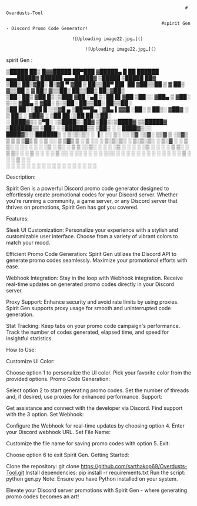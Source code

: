                                                                         # Overdusts-Tool

                                                               #spirit Gen - Discord Promo Code Generator!
                                                               
                             ![Uploading image22.jpg…]()

                                  ![Uploading image22.jpg…]()


spirit Gen :

 ▒█████   ██▒   █▓▓█████  ██▀███  ▓█████▄  █    ██   ██████ ▄▄▄█████▓  ██████    ▄▄▄█████▓ ▒█████   ▒█████   ██▓    
▒██▒  ██▒▓██░   █▒▓█   ▀ ▓██ ▒ ██▒▒██▀ ██▌ ██  ▓██▒▒██    ▒ ▓  ██▒ ▓▒▒██    ▒    ▓  ██▒ ▓▒▒██▒  ██▒▒██▒  ██▒▓██▒    
▒██░  ██▒ ▓██  █▒░▒███   ▓██ ░▄█ ▒░██   █▌▓██  ▒██░░ ▓██▄   ▒ ▓██░ ▒░░ ▓██▄      ▒ ▓██░ ▒░▒██░  ██▒▒██░  ██▒▒██░    
▒██   ██░  ▒██ █░░▒▓█  ▄ ▒██▀▀█▄  ░▓█▄   ▌▓▓█  ░██░  ▒   ██▒░ ▓██▓ ░   ▒   ██▒   ░ ▓██▓ ░ ▒██   ██░▒██   ██░▒██░    
░ ████▓▒░   ▒▀█░  ░▒████▒░██▓ ▒██▒░▒████▓ ▒▒█████▓ ▒██████▒▒  ▒██▒ ░ ▒██████▒▒     ▒██▒ ░ ░ ████▓▒░░ ████▓▒░░██████▒
░ ▒░▒░▒░    ░ ▐░  ░░ ▒░ ░░ ▒▓ ░▒▓░ ▒▒▓  ▒ ░▒▓▒ ▒ ▒ ▒ ▒▓▒ ▒ ░  ▒ ░░   ▒ ▒▓▒ ▒ ░     ▒ ░░   ░ ▒░▒░▒░ ░ ▒░▒░▒░ ░ ▒░▓  ░
  ░ ▒ ▒░    ░ ░░   ░ ░  ░  ░▒ ░ ▒░ ░ ▒  ▒ ░░▒░ ░ ░ ░ ░▒  ░ ░    ░    ░ ░▒  ░ ░       ░      ░ ▒ ▒░   ░ ▒ ▒░ ░ ░ ▒  ░
░ ░ ░ ▒       ░░     ░     ░░   ░  ░ ░  ░  ░░░ ░ ░ ░  ░  ░    ░      ░  ░  ░       ░      ░ ░ ░ ▒  ░ ░ ░ ▒    ░ ░   
    ░ ░        ░     ░  ░   ░        ░       ░           ░                 ░                  ░ ░      ░ ░      ░  ░
              ░                    ░                                                                                


Description:

Spirit Gen is a powerful Discord promo code generator designed to effortlessly create promotional codes for your Discord server. Whether you're running a community, a game server, or any Discord server that thrives on promotions, Spirit Gen has got you covered.

Features:

Sleek UI Customization: Personalize your experience with a stylish and customizable user interface. Choose from a variety of vibrant colors to match your mood.

Efficient Promo Code Generation: Spirit Gen utilizes the Discord API to generate promo codes seamlessly. Maximize your promotional efforts with ease.

Webhook Integration: Stay in the loop with Webhook integration. Receive real-time updates on generated promo codes directly in your Discord server.

Proxy Support: Enhance security and avoid rate limits by using proxies. Spirit Gen supports proxy usage for smooth and uninterrupted code generation.

Stat Tracking: Keep tabs on your promo code campaign's performance. Track the number of codes generated, elapsed time, and speed for insightful statistics.

How to Use:

Customize UI Color:

Choose option 1 to personalize the UI color. Pick your favorite color from the provided options.
Promo Code Generation:

Select option 2 to start generating promo codes. Set the number of threads and, if desired, use proxies for enhanced performance.
Support:

Get assistance and connect with the developer via Discord. Find support with the 3 option.
Set Webhook:

Configure the Webhook for real-time updates by choosing option 4. Enter your Discord webhook URL.
Set File Name:

Customize the file name for saving promo codes with option 5.
Exit:

Choose option 6 to exit Spirit Gen.
Getting Started:

Clone the repository: git clone https://github.com/sarthakop69/Overdusts-Tool.git
Install dependencies: pip install -r requirements.txt
Run the script: python gen.py
Note: Ensure you have Python installed on your system.

Elevate your Discord server promotions with Spirit Gen - where generating promo codes becomes an art!
